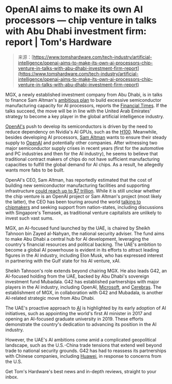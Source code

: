 <!--yml
category: 未分类
date: 2024-05-27 15:00:39
-->

# OpenAI aims to make its own AI processors — chip venture in talks with Abu Dhabi investment firm: report | Tom's Hardware

> 来源：[https://www.tomshardware.com/tech-industry/artificial-intelligence/openai-aims-to-make-its-own-ai-processors-chip-venture-in-talks-with-abu-dhabi-investment-firm-report](https://www.tomshardware.com/tech-industry/artificial-intelligence/openai-aims-to-make-its-own-ai-processors-chip-venture-in-talks-with-abu-dhabi-investment-firm-report)

MGX, a newly established investment company from Abu Dhabi, is in talks to finance Sam Altman's [ambitious plan](https://www.tomshardware.com/tech-industry/artificial-intelligence/openais-sam-altman-raises-billions-to-build-chip-empire-report) to build excessive semiconductor manufacturing capacity for AI processors, reports the [Financial Times](https://www.ft.com/content/d018067f-20e7-49eb-83dc-ebb8b1aad1a5?s=31). If the talks succeed, the move will be in line with the United Arab Emirates' strategy to become a key player in the global artificial intelligence industry.

[OpenAI's](https://www.tomshardware.com/tech-industry/artificial-intelligence/openais-sam-altman-discusses-chip-collab-with-samsung-and-sk-hynix-report) push to develop its semiconductors is driven by the need to reduce dependency on Nvidia's AI GPUs, such as the [H100](https://www.tomshardware.com/news/nvidia-hopper-h100-80gb-price-revealed). Meanwhile, besides developing AI processors, [Sam Altman](https://www.tomshardware.com/news/openai-ousts-ceo-sam-altmanhttps://www.tomshardware.com/tech-industry/artificial-intelligence/jim-keller-responds-to-sam-altmans-plan-to-raise-dollar7-billion-to-make-ai-chips) wants to ensure their steady supply to [OpenAI](https://www.tomshardware.com/tech-industry/artificial-intelligence/openai-and-microsoft-being-sued-by-the-new-york-times-over-copilot-and-chatgpt-copyright-infringement) and potentially other companies. After witnessing two major semiconductor supply crises in recent years (first for the automotive and PC industries and then for the AI industry), he seems to believe that traditional contract makers of chips do not have sufficient manufacturing capacities to fulfill the global demand for AI chips. As a result, he allegedly wants more fabs to be built.

OpenAI's CEO, Sam Altman, has reportedly estimated that the cost of building new semiconductor manufacturing facilities and supporting infrastructure [could reach up to $7 trillion](https://www.tomshardware.com/tech-industry/artificial-intelligence/openai-ceo-sam-altman-seeks-dollar5-to-dollar7-trillion-to-build-a-network-of-fabs-for-ai-chips). While it is still unclear whether the chip venture is an OpenAI project or Sam Altman's project (most likely the latter), the CEO has been touring around the world [talking to chipmakers](https://www.tomshardware.com/tech-industry/artificial-intelligence/openais-sam-altman-discusses-chip-collab-with-samsung-and-sk-hynix-report) and seeking support from nation-states, including discussions with Singapore's Temasek, as traditional venture capitalists are unlikely to invest such vast sums.

MGX, an AI-focused fund launched by the UAE, is chaired by Sheikh Tahnoon bin Zayed al-Nahyan, the national security adviser. The fund aims to make Abu Dhabi a central hub for AI development, leveraging the country's financial resources and political backing. The UAE's ambition to become a global AI powerhouse is evident in its efforts to attract leading figures in the AI industry, including Elon Musk, who has expressed interest in partnering with the Gulf state for his AI venture, xAI.

Sheikh Tahnoon's role extends beyond chairing MGX. He also leads G42, an AI-focused holding from the UAE, backed by Abu Dhabi's sovereign investment fund Mubadala. G42 has established partnerships with major players in the AI industry, including OpenAI, [Microsoft](https://www.tomshardware.com/tag/microsoft), and [Cerebras](https://www.tomshardware.com/tech-industry/artificial-intelligence/cerebras-launches-900000-core-125-petaflops-wafer-scale-processor-for-ai-theoretically-equivalent-to-about-62-nvidia-h100-gpus). The establishment of MGX, in collaboration with G42 and Mubadala, is another AI-related strategic move from Abu Dhabi.

The UAE's proactive approach to [AI](https://www.tomshardware.com/tech-industry/artificial-intelligence/cerebras-launches-900000-core-125-petaflops-wafer-scale-processor-for-ai-theoretically-equivalent-to-about-62-nvidia-h100-gpus) is highlighted by its early adoption of AI initiatives, such as appointing the world's first AI minister in 2017 and opening an AI-focused graduate university in 2019\. These efforts demonstrate the country's dedication to advancing its position in the AI industry.

However, the UAE's AI ambitions come amid a complicated geopolitical landscape, such as the U.S.-China trade tensions that extend well beyond trade to national security grounds. G42 has had to reassess its partnerships with Chinese companies, including [Huawei](https://www.tomshardware.com/pc-components/cpus/intel-staves-off-amd-and-china-critics-to-keep-exclusive-export-license-to-huawei-intel-sells-90-of-cpus-used-in-the-companys-laptops), in response to concerns from the U.S.

Get Tom's Hardware's best news and in-depth reviews, straight to your inbox.